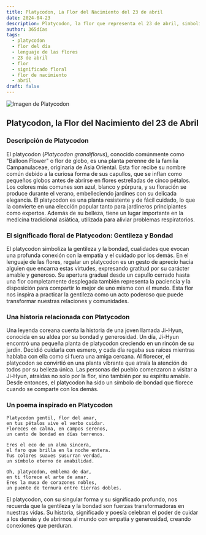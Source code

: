 ```yaml
---
title: Platycodon, La Flor del Nacimiento del 23 de abril
date: 2024-04-23
description: Platycodon, la flor que representa el 23 de abril, simboliza Gentileza y bondad. Descubre su fascinante historia, significado en el lenguaje de las flores y una poesía que celebra su belleza.
author: 365días
tags:
  - platycodon
  - flor del día
  - lenguaje de las flores
  - 23 de abril
  - flor
  - significado floral
  - flor de nacimiento
  - abril
draft: false
---
```



![Imagen de Platycodon](https://cdn.pixabay.com/photo/2018/11/30/16/48/bellflower-flower-3848146_640.jpg#center)


## Platycodon, la Flor del Nacimiento del 23 de Abril

### Descripción de Platycodon

El platycodon (_Platycodon grandiflorus_), conocido comúnmente como "Balloon Flower" o flor de globo, es una planta perenne de la familia Campanulaceae, originaria de Asia Oriental. Esta flor recibe su nombre común debido a la curiosa forma de sus capullos, que se inflan como pequeños globos antes de abrirse en flores estrelladas de cinco pétalos. Los colores más comunes son azul, blanco y púrpura, y su floración se produce durante el verano, embelleciendo jardines con su delicada elegancia. El platycodon es una planta resistente y de fácil cuidado, lo que la convierte en una elección popular tanto para jardineros principiantes como expertos. Además de su belleza, tiene un lugar importante en la medicina tradicional asiática, utilizada para aliviar problemas respiratorios.

### El significado floral de Platycodon: Gentileza y Bondad

El platycodon simboliza la gentileza y la bondad, cualidades que evocan una profunda conexión con la empatía y el cuidado por los demás. En el lenguaje de las flores, regalar un platycodon es un gesto de aprecio hacia alguien que encarna estas virtudes, expresando gratitud por su carácter amable y generoso. Su apertura gradual desde un capullo cerrado hasta una flor completamente desplegada también representa la paciencia y la disposición para compartir lo mejor de uno mismo con el mundo. Esta flor nos inspira a practicar la gentileza como un acto poderoso que puede transformar nuestras relaciones y comunidades.

### Una historia relacionada con Platycodon

Una leyenda coreana cuenta la historia de una joven llamada Ji-Hyun, conocida en su aldea por su bondad y generosidad. Un día, Ji-Hyun encontró una pequeña planta de platycodon creciendo en un rincón de su jardín. Decidió cuidarla con esmero, y cada día regaba sus raíces mientras hablaba con ella como si fuera una amiga cercana. Al florecer, el platycodon se convirtió en una planta vibrante que atraía la atención de todos por su belleza única. Las personas del pueblo comenzaron a visitar a Ji-Hyun, atraídas no solo por la flor, sino también por su espíritu amable. Desde entonces, el platycodon ha sido un símbolo de bondad que florece cuando se comparte con los demás.

### Un poema inspirado en Platycodon

```
Platycodon gentil, flor del amar,  
en tus pétalos vive el verbo cuidar.  
Floreces en calma, en campos serenos,  
un canto de bondad en días terrenos.  

Eres el eco de un alma sincera,  
el faro que brilla en la noche entera.  
Tus colores suaves susurran verdad,  
un símbolo eterno de amabilidad.  

Oh, platycodon, emblema de dar,  
en ti florece el arte de amar.  
Eres la musa de corazones nobles,  
un puente de ternura entre tierras dobles.  
```

El platycodon, con su singular forma y su significado profundo, nos recuerda que la gentileza y la bondad son fuerzas transformadoras en nuestras vidas. Su historia, significado y poesía celebran el poder de cuidar a los demás y de abrirnos al mundo con empatía y generosidad, creando conexiones que perduran.
